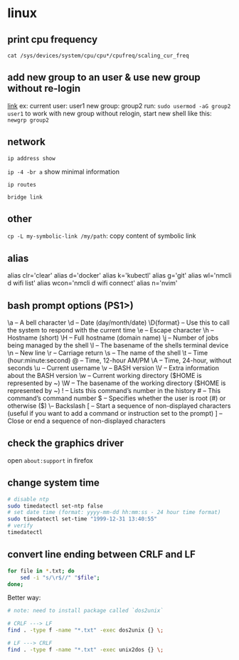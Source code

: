 # linux

## print cpu frequency

`cat /sys/devices/system/cpu/cpu*/cpufreq/scaling_cur_freq`

## add new group to an user & use new group without re-login

[link](https://superuser.com/a/345051)
ex:
  current user: user1
  new group: group2
  run: `sudo usermod -aG group2 user1`
  to work with new group without relogin, start new shell like this:
    `newgrp group2`

## network

`ip address show`

`ip -4 -br a` show minimal information

`ip routes`

`bridge link`

## other

`cp -L my-symbolic-link /my/path`: copy content of symbolic link

## alias

alias clr='clear'
alias d='docker'
alias k='kubectl'
alias g='git'
alias wl='nmcli d wifi list'
alias wcon='nmcli d wifi connect'
alias n='nvim'

## bash prompt options (PS1>)

\a – A bell character
\d – Date (day/month/date)
\D{format} – Use this to call the system to respond with the current time
\e – Escape character
\h – Hostname (short)
\H – Full hostname (domain name)
\j – Number of jobs being managed by the shell
\l – The basename of the shells terminal device
\n – New line
\r – Carriage return
\s – The name of the shell
\t – Time (hour:minute:second)
\@ – Time, 12-hour AM/PM
\A – Time, 24-hour, without seconds
\u – Current username
\v – BASH version
\V – Extra information about the BASH version
\w – Current working directory ($HOME is represented by ~)
\W – The basename of the working directory ($HOME is represented by ~)
\! – Lists this command’s number in the history
\# – This command’s command number
\$ – Specifies whether the user is root (#) or otherwise ($)
\\– Backslash
\[ – Start a sequence of non-displayed characters (useful if you want to add a command or instruction set to the prompt)
\] – Close or end a sequence of non-displayed characters

## check the graphics driver

open `about:support` in firefox

## change system time

```bash
# disable ntp
sudo timedatectl set-ntp false
# set date time (format: yyyy-mm-dd hh:mm:ss - 24 hour time format)
sudo timedatectl set-time "1999-12-31 13:40:55"
# verify
timedatectl
```

## convert line ending between CRLF and LF

```bash
for file in *.txt; do
    sed -i "s/\r$//" "$file";
done;
```

Better way:

```bash
# note: need to install package called `dos2unix`

# CRLF ---> LF
find . -type f -name "*.txt" -exec dos2unix {} \;

# LF ---> CRLF
find . -type f -name "*.txt" -exec unix2dos {} \;
```




